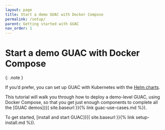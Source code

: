 ```yaml
---
layout: page
title: Start a demo GUAC with Docker Compose
permalink: /setup/
parent: Getting started with GUAC
nav_order: 1
---
```


# Start a demo GUAC with Docker Compose

{: .note }

If you’d prefer, you can set up GUAC with Kubernetes with the
[Helm charts](https://github.com/guacsec/helm-charts/tree/main/charts/guac).

This tutorial will walk you through how to deploy a demo-level GUAC, using
Docker Compose, so that you get just enough components to complete all the [GUAC
demos]({{ site.baseurl }}{% link guac-use-cases.md %}).

To get started, [install and start
GUAC]({{ site.baseurl }}{% link setup-install.md %}).
